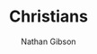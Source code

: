 ---
layout: post
title: "9. Christians"
author: "Nathan Gibson"
tags: [9]
image: dura-europos-church-women.jpg
level: overview
zotero-tag: 9-Christians
pad-slug: 9
zotero-readings: [nicklasPartingWaysProbleme2018, schaferJesusTalmudCh2007]
objective: "Identify several kinds of sources and evidence on which basis the Jesus movement can be seen as Jewish."
---